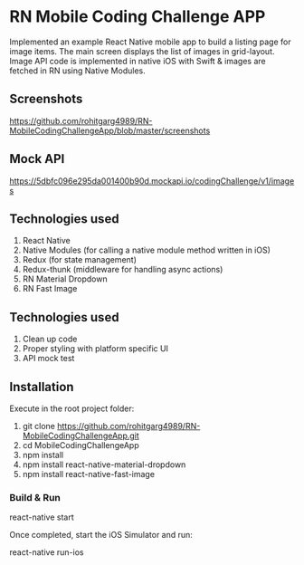 # RN Mobile Coding Challenge APP

Implemented an example React Native mobile app to build a listing page for image items. The main screen displays the list of images in grid-layout. 
Image API code is implemented in native iOS with Swift & images are fetched in RN using Native Modules.

## Screenshots

<https://github.com/rohitgarg4989/RN-MobileCodingChallengeApp/blob/master/screenshots>

## Mock API

<https://5dbfc096e295da001400b90d.mockapi.io/codingChallenge/v1/images>

## Technologies used

1. React Native
2. Native Modules (for calling a native module method written in iOS)
3. Redux (for state management)
4. Redux-thunk (middleware for handling async actions)
5. RN Material Dropdown
6. RN Fast Image

## Technologies used

1. Clean up code
2. Proper styling with platform specific UI
3. API mock test

## Installation

Execute in the root project folder:

1. git clone <https://github.com/rohitgarg4989/RN-MobileCodingChallengeApp.git>
2. cd MobileCodingChallengeApp
3. npm install
4. npm install react-native-material-dropdown
5. npm install react-native-fast-image

### Build & Run

react-native start

Once completed, start the iOS Simulator and run:

react-native run-ios
